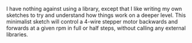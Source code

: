 I have nothing against using a library, except that I like writing my own sketches to try and understand how things work on a deeper level.
This minimalist sketch will control a 4-wire stepper motor backwards and forwards at a given rpm in full or half steps, without calling any external libraries.
